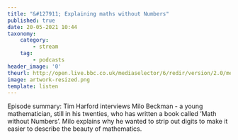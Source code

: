 ```yaml
---
title: "&#127911; Explaining maths without Numbers"
published: true
date: 20-05-2021 10:44
taxonomy:
    category:
        - stream
    tag:
        - podcasts
header_image: '0'
theurl: http://open.live.bbc.co.uk/mediaselector/6/redir/version/2.0/mediaset/audio-nondrm-download/proto/http/vpid/p09hlzh0.mp3
image: artwork-resized.png
template: listen
--- 
```

Episode summary: Tim Harford interviews Milo Beckman - a young mathematician, still in his twenties, who has written a book called ‘Math without Numbers’. Milo explains why he wanted to strip out digits to make it easier to describe the beauty of mathematics.
